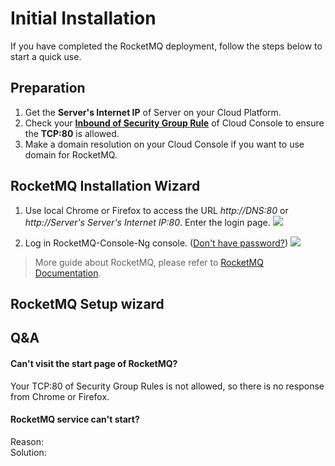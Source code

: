# Initial Installation

If you have completed the RocketMQ deployment, follow the steps below to start a quick use.

## Preparation

1. Get the **Server's Internet IP** of Server on your Cloud Platform.
2. Check your **[Inbound of Security Group Rule](https://support.websoft9.com/docs/faq/tech-instance.html)** of Cloud Console to ensure the **TCP:80** is allowed.
3. Make a domain resolution on your Cloud Console if you want to use domain for RocketMQ.

## RocketMQ Installation Wizard

1. Use local Chrome or Firefox to access the URL *http://DNS:80* or *http://Server's Server's Internet IP:80*. Enter the login page.
   ![](https://libs.websoft9.com/Websoft9/DocsPicture/en/rocketmq/rocketmq-login-websoft9.png)

2. Log in RocketMQ-Console-Ng console. ([Don't have password?](/stack-accounts.md#rocketmq)) 
   ![](https://libs.websoft9.com/Websoft9/DocsPicture/en/rocketmq/rocketmq-console-websoft9.png)

 > More guide about RocketMQ, please refer to [RocketMQ Documentation](http://rocketmq.apache.org/docs/quick-start/).

## RocketMQ Setup wizard

## Q&A

#### Can't visit the start page of RocketMQ?

Your TCP:80 of Security Group Rules is not allowed, so there is no response from Chrome or Firefox.

#### RocketMQ service can't start? 
Reason:  
Solution:  

